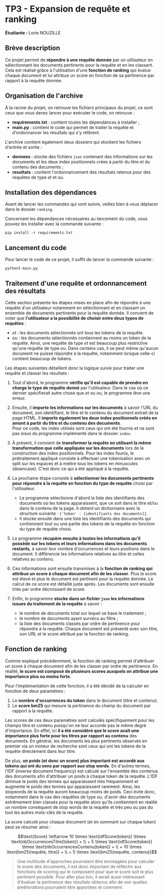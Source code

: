 # TP3 - Expansion de requête et ranking 

**Étudiante :** Lorie NOUZILLE

## Brève description

Ce projet permet de **répondre à une requête donnée** par un utilisateur en sélectionnant les documents pertinents pour la requête et en les classant. Cela est réalisé grâce à l'utilisation d'une **fonction de ranking** qui évalue chaque document et lui attribue un score en fonction de sa pertinence par rapport à la requête donnée.

## Organisation de l'archive 

À la racine du projet, on retrouve les fichiers principaux du projet, ce sont ceux que vous devez lancer pour exécuter le code, on retrouve : 
*   **requirements.txt** : contient toutes les dépendances à installer ;
*   **main.py** : contient le code qui permet de traiter la requête et d'ordonnancer les résultats qui s'y réfèrent. 

L'archive contient également deux dossiers qui stockent les fichiers d'entrée et sortie : 
*   **donnees** : stocke des fichiers `json` contenant des informations sur les documents et les deux index positionnels crées à partir du titre et du contenu des documents ; 
*   **resultats** : contient l'ordonnancement des résultats retenus pour des requêtes de type *et* et *ou*.

## Installation des dépendances 

Avant de lancer les commandes qui vont suivre, veillez bien à vous déplacer dans le dossier `ranking`. 

Concernant les dépendances nécessaires au lancement du code, vous pouvez les installer avec la commande suivante : 

```
pip install -r requirements.txt
```

## Lancement du code 

Pour lancer le code de ce projet, il suffit de lancer la commande suivante : 

```
python3 main.py
```

## Traitement d'une requête et ordonnancement des résultats

Cette section présente les étapes mises en place afin de répondre à une requête d'un utilisateur notamment en sélectionnant et en classant un ensemble de documents pertinents pour la requête donnée. Il convient de noter que **l'utilisateur a la possibilité de choisir entre deux types de requêtes** : 
*   *et* : les documents sélectionnés ont tous les tokens de la requête.
*   *ou* : les documents sélectionnés contiennent au moins un token de la requête. 
Ainsi, une requête de type *et* est beaucoup plus restrictive qu'une requête de type *ou*. Dans certains cas, il se peut même qu'aucun document ne puisse répondre à la requête, notamment lorsque celle-ci contient beaucoup de tokens. 

Les étapes suivantes détaillent donc la logique suivie pour traiter une requête et classer les résultats : 

1. Tout d'abord, le programme **vérifie qu'il est capable de prendre en charge le type de requête donné** par l'utilisateur. Dans le cas où ce dernier spécifierait autre chose que *et* ou *ou*, le programme lève une erreur. 

2. Ensuite, il **importe les informations sur les documents** à savoir l'URL du document, son identifiant, le titre et le contenu du document extrait de la page HTML. Il **importe également les deux index positionnels créés en amont à partir du titre et du contenu des documents**.        
Pour ce code, les index utilisés sont ceux qui ont été fournis et ne sont pas issus du programme implémenté dans le dossier `index`. 

3. À présent, il convient de **transformer la requête en utilisant la même transformation que celle appliquée sur les documents** lors de la construction des index positionnels. Pour les index founis, le prétraitement appliqué consiste à effectuer une tokenisation avec un split sur les espaces et à mettre tous les tokens en minuscules (downcase). C'est donc ce qui a été appliqué à la requête. 

4. La prochaine étape consiste à **sélectionner les documents pertinents pour répondre à la requête en fonction du type de requête** choisi par l'utilisateur. 
    * Le programme sélectionne d'abord la liste des identifiants des documents où les tokens apparaissent, que ce soit dans le titre et/ou dans le contenu de la page. Il obtient un dictionnaire avec la structure suivante : `{'token' : [identifiants des documents]}`.
    * Il stocke ensuite dans une liste les identifiants des documents qui contiennent tout ou une partie des tokens de la requête en fonction du type de requête choisi. 

5. Le programme **récupère ensuite à toutes les informations qu'il possède sur les tokens et leurs informations dans les documents restants**, à savoir leur nombre d'occurrences et leurs positions dans le document. Il différencie les informations relatives au titre et celles relatives au contenu. 

6. Ces informations sont ensuite transmises à la **fonction de ranking qui attribue un score à chaque document afin de les classer**. Plus le score est élevé et plus le document est pertinent pour la requête donnée. Le calcul de ce score est détaillé juste après. Les documents sont ensuite triés par ordre décroissant de score. 

7. Enfin, le programme **stocke dans un fichier `json` les informations issues du traitement de la requête** à savoir :
    * le nombre de documents total sur lequel se base le traitement ;
    * le nombre de documents ayant survécu au filtre ;
    * la liste des documents classés par ordre de pertinence pour répondre à la requête. Chaque document est présenté avec son titre, son URL et le score attribué par la fonction de ranking. 

## Fonction de ranking 

Comme expliqué précédemment, la fonction de ranking permet d'attribuer un score à chaque document afin de les classer par ordre de pertinence. En réalité, **le score est composé de plusieurs scores auxquels on attribue une importance plus ou moins forte**.

Pour l'implémentation de cette fonction, il a été décidé de la calculer en fonction de deux paramètres : 
1. Le **nombre d'occurrences du token** dans le document (titre et contenu).
2. Le **score bm25** qui mesure la pertinence du champ du document par rapport à la requête. 

Les scores de ces deux paramètres sont calculés spécifiquement pour les champs titre et contenu puisqu'on ne leur accorde pas le même degré d'importance. En effet, ici **il a été considéré que le score avait une importance plus forte pour les titres par rapport au contenu** des documents.  En général, les documents les plus pertinents observés en premier via un moteur de recherche sont ceux qui ont les tokens de la requête directement dans leur titre.

De plus, **un poids (et donc un score) plus important est accordé aux tokens qui ont du sens par rapport aux stop words**. En d'autres termes, l'IDF (inverse document frequency) est calculé sur l'ensemble des contenus des documents afin d'attribuer un poids à chaque token de la requête. L'IDF diminue le poids des termes qui apparaissent très fréquemment et augmente le poids des termes qui apparaissent rarement. Ainsi, les stopwords de la requête auront beaucoup moins de poids. Ceci évite donc, notamment dans le cas des requêtes de type *ou*, d'avoir des documents extrêmement bien classés pour la requête alors qu'ils contiennent en réalité un nombre conséquent de stop words de la requête et très peu ou pas du tout les autres mots-clés de la requête. 

La score calculé pour chaque document (et en sommant sur chaque token) peut se résumer ainsi : 

```math
\text{Score} \leftarrow 10 \times \text{idfScore(token)} \times \text{nbOccurrencesTitre(token)} + \\
      + 5 \times \text{idfScore(token)} \times \text{nbOccurrencesContenu(token)} + \\
      + 10 \times \text{bm25(requête, titre)} + \\
      + 5 \times \text{bm25(requête, contenu)}
```


> Une multitude d'approches pourraient être envisagées pour calculer le score des documents, il est donc important de réfléchir aux fonctions de scoring qui le composent pour que le score soit le plus pertinent possible. Pour aller plus loin, il serait aussi intéressant d'évaluer la pertinence des résultats obtenus afin de voir quelles améliorations pourraient être apportées et comment. 
